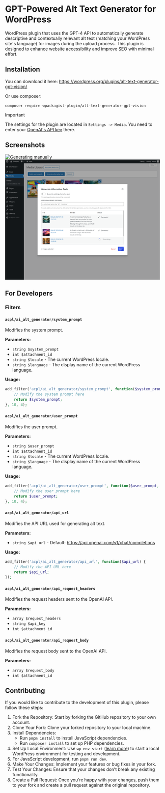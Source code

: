 # GPT-Powered Alt Text Generator for WordPress

WordPress plugin that uses the GPT-4 API to automatically generate descriptive and contextually relevant alt text (matching your WordPress site's language) for
images during the upload process. This plugin is designed to enhance website accessibility and improve SEO with minimal
effort.

## Installation

You can download it here: https://wordpress.org/plugins/alt-text-generator-gpt-vision/

Or use composer:
```shell
composer require wpackagist-plugin/alt-text-generator-gpt-vision
```

> [!IMPORTANT]  
> The settings for the plugin are located in `Settings -> Media`.
> You need to enter your [OpenAI's API key](https://platform.openai.com/api-keys) there.

## Screenshots

![Generating manually](https://github.com/android-com-pl/wp-ai-alt-generator/assets/25438601/0474e485-1149-4307-b229-5c973451e89a)
![Bulk generation](./.wordpress-org/screenshot-1.png)

## For Developers

### Filters

#### `acpl/ai_alt_generator/system_prompt`

Modifies the system prompt.

**Parameters:**
- `string $system_prompt`
- `int $attachment_id`
- `string $locale` - The current WordPress locale.
- `string $language` - The display name of the current WordPress language.

**Usage:**
```php
add_filter('acpl/ai_alt_generator/system_prompt', function($system_prompt, $attachment_id, $locale, $language) {
    // Modify the system prompt here
    return $system_prompt;
}, 10, 4);
```

#### `acpl/ai_alt_generator/user_prompt`

Modifies the user prompt.

**Parameters:**
- `string $user_prompt`
- `int $attachment_id`
- `string $locale` - The current WordPress locale.
- `string $language` - The display name of the current WordPress language.

**Usage:**
```php
add_filter('acpl/ai_alt_generator/user_prompt', function($user_prompt, $attachment_id, $locale, $language) {
    // Modify the user prompt here
    return $user_prompt;
}, 10, 4);
```

#### `acpl/ai_alt_generator/api_url`

Modifies the API URL used for generating alt text.

**Parameters:**
- `string $api_url` - Default: https://api.openai.com/v1/chat/completions

**Usage:**
```php
add_filter('acpl/ai_alt_generator/api_url', function($api_url) {
    // Modify the API URL here
    return $api_url;
});
```

#### `acpl/ai_alt_generator/api_request_headers`

Modifies the request headers sent to the OpenAI API.

**Parameters:**
- `array $request_headers`
- `string $api_key`
- `int $attachment_id`

#### `acpl/ai_alt_generator/api_request_body`

Modifies the request body sent to the OpenAI API.

**Parameters:**
- `array $request_body`
- `int $attachment_id`

## Contributing

If you would like to contribute to the development of this plugin, please follow these steps:

1. Fork the Repository: Start by forking the GitHub repository to your own account.
2. Clone Your Fork: Clone your forked repository to your local machine.
3. Install Dependencies:
   - Run `pnpm install` to install JavaScript dependencies. 
   - Run `composer install` to set up PHP dependencies.
4. Set Up Local Environment: Use `wp-env start` ([learn more](https://developer.wordpress.org/block-editor/reference-guides/packages/packages-env/)) to start a local WordPress environment for testing and development.
5. For JavaScript development, run `pnpm run dev`.
6. Make Your Changes: Implement your features or bug fixes in your fork.
7. Test Your Changes: Ensure that your changes don't break any existing functionality.
8. Create a Pull Request: Once you're happy with your changes, push them to your fork and create a pull request against the original repository.
